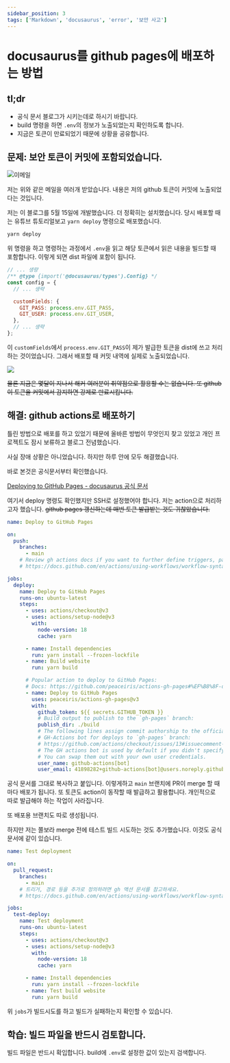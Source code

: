 ```yaml
---
sidebar_position: 3
tags: ['Markdown', 'docusaurus', 'error', '보안 사고']
---
```


# docusaurus를 github pages에 배포하는 방법

## tl;dr

- 공식 문서 블로그가 시키는데로 하시기 바랍니다.
- build 명령을 하면 `.env`의 정보가 노출되었는지 확인하도록 합니다.
- 지금은 토큰이 만료되었기 때문에 상황을 공유합니다.

## 문제: 보안 토큰이 커밋에 포함되었습니다.

![이메일](https://user-images.githubusercontent.com/84452145/264007736-464ca370-aa17-44e5-83ca-1a8731da1495.png)

저는 위와 같은 메일을 여러개 받았습니다. 내용은 저의 github 토큰이 커밋에 노출되었다는 것입니다.

저는 이 블로그를 5월 15일에 개발했습니다. 더 정확히는 설치했습니다. 당시 배포할 때는 유튜브 튜토리얼보고 `yarn deploy` 명령으로 배포했습니다.

```sh
yarn deploy
```

위 명령을 하고 명령하는 과정에서 `.env`을 읽고 해당 토큰에서 읽은 내용을 빌드할 때 포함합니다. 이렇게 되면 dist 파일에 포함이 됩니다.

```js title="docusaurus.config.js"
// ... 생량
/** @type {import('@docusaurus/types').Config} */
const config = {
  // ... 생략

  customFields: {
    GIT_PASS: process.env.GIT_PASS,
    GIT_USER: process.env.GIT_USER,
  },
  // ... 생략
};
```

이 `customFields`에서 `process.env.GIT_PASS`이 제가 발급한 토큰을 dist에 쓰고 처리하는 것이었습니다. 그래서 배포할 때 커밋 내역에 실제로 노출되었습니다.

![](https://user-images.githubusercontent.com/84452145/282484485-58dacb70-16fc-4342-acb3-92b8525dbf5e.png)

~~물론 지금은 몇달이 지나서 해커 여러분이 취약점으로 활용할 수는 없습니다. 또 github이 토큰을 커밋에서 감지하면 강제로 만료시킵니다.~~

## 해결: github actions로 배포하기

틀린 방법으로 배포를 하고 있었기 때문에 올바른 방법이 무엇인지 찾고 있었고 개인 프로젝트도 잠시 보류하고 블로그 전념했습니다.

사실 장애 상황은 아니었습니다. 하지만 하루 안에 모두 해결했습니다.

바로 본것은 공식문서부터 확인했습니다.

[Deploying to GitHub Pages - docusaurus 공식 문서](https://docusaurus.io/docs/deployment#deploying-to-github-pages)

여기서 deploy 명령도 확인했지만 SSH로 설정했어야 합니다. 저는 action으로 처리하고자 했습니다. ~~github pages 갱신하는데 매번 토큰 발급받는 것도 귀찮았습니다.~~

```yaml
name: Deploy to GitHub Pages

on:
  push:
    branches:
      - main
    # Review gh actions docs if you want to further define triggers, paths, etc
    # https://docs.github.com/en/actions/using-workflows/workflow-syntax-for-github-actions#on

jobs:
  deploy:
    name: Deploy to GitHub Pages
    runs-on: ubuntu-latest
    steps:
      - uses: actions/checkout@v3
      - uses: actions/setup-node@v3
        with:
          node-version: 18
          cache: yarn

      - name: Install dependencies
        run: yarn install --frozen-lockfile
      - name: Build website
        run: yarn build

      # Popular action to deploy to GitHub Pages:
      # Docs: https://github.com/peaceiris/actions-gh-pages#%EF%B8%8F-docusaurus
      - name: Deploy to GitHub Pages
        uses: peaceiris/actions-gh-pages@v3
        with:
          github_token: ${{ secrets.GITHUB_TOKEN }}
          # Build output to publish to the `gh-pages` branch:
          publish_dir: ./build
          # The following lines assign commit authorship to the official
          # GH-Actions bot for deploys to `gh-pages` branch:
          # https://github.com/actions/checkout/issues/13#issuecomment-724415212
          # The GH actions bot is used by default if you didn't specify the two fields.
          # You can swap them out with your own user credentials.
          user_name: github-actions[bot]
          user_email: 41898282+github-actions[bot]@users.noreply.github.com
```

공식 문서를 그대로 복사하고 붙입니다. 이렇게하고 `main` 브랜치에 PR이 merge 할 때마다 배포가 됩니다. 또 토큰도 action이 동작할 때 발급하고 활용합니다. 개인적으로 따로 발급해야 하는 작업이 사라집니다.

또 배포용 브랜치도 따로 생성됩니다.

하지만 저는 쫄보라 merge 전에 테스트 빌드 시도하는 것도 추가했습니다. 이것도 공식문서에 같이 있습니다.

```yaml
name: Test deployment

on:
  pull_request:
    branches:
      - main
    # 트리거, 경로 등을 추가로 정의하려면 gh 액션 문서를 참고하세요.
    # https://docs.github.com/en/actions/using-workflows/workflow-syntax-for-github-actions#on

jobs:
  test-deploy:
    name: Test deployment
    runs-on: ubuntu-latest
    steps:
      - uses: actions/checkout@v3
      - uses: actions/setup-node@v3
        with:
          node-version: 18
          cache: yarn

      - name: Install dependencies
        run: yarn install --frozen-lockfile
      - name: Test build website
        run: yarn build
```

위 `jobs`가 빌드시도를 하고 빌드가 실패하는지 확인할 수 있습니다.

## 학습: 빌드 파일을 반드시 검토합니다.

빌드 파일은 반드시 확입합니다. build에 `.env`로 설정한 값이 있는지 검색합니다.

